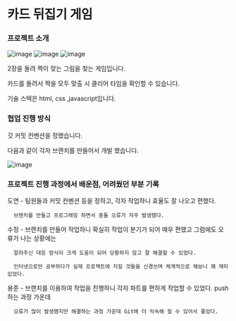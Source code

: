 # 카드 뒤집기 게임

### 프로젝트 소개
![image](https://github.com/hancrysta1/web-flip-card-game/assets/105469888/a17a02b2-a387-42e8-9fae-b02cf0d7f8b6)
![image](https://github.com/hancrysta1/web-flip-card-game/assets/105469888/c18f47b3-657e-4b9c-a047-938355408ed9)
![image](https://github.com/hancrysta1/web-flip-card-game/assets/105469888/fe4241cc-5797-44dd-8266-d381246a9825)


2장을 돌려 짝이 맞는 그림을 찾는 게임입니다.

카드를 돌려서 짝을 모두 맞출 시 클리어 타임을 확인할 수 있습니다.

기술 스택은 html, css ,javascript입니다.



### 협업 진행 방식
깃 커밋 컨벤션을 정했습니다.

다음과 같이 각자 브랜치를 만들어서 개발 했습니다.

![image](https://github.com/hancrysta1/web-flip-card-game/assets/105469888/0c7efffd-07a6-44ce-9845-49c19c5d0e10)


### 프로젝트 진행 과정에서 배운점, 어려웠던 부분 기록


도연 - 팀원들과 커밋 컨벤션 등을 정하고, 각자 작업하니 효율도 잘 나오고 편했다.

      브랜치를 만들고 프로그래밍 하면서 충돌 오류가 자주 발생했다.


수정 - 브랜치를 만들어 작업하니 확실히 작업이 분기가 되어 매우 편했고 그럼에도 오류가 나는 상황에는

      알려주신 대응 방식이 크게 도움이 되어 당황하지 않고 잘 해결할 수 있었다. 
      
      인터넷으로만 공부하다가 실제 프로젝트에 지킬 것들을 신경쓰며 체계적으로 해보니 꽤 재미 있었다.

      

용준 - 브랜치를 이용하여 작업을 진행하니 각자 파트를 편하게 작업할 수 있었다. push하는 과정 가운데

      오류가 많이 발생했지만 해결하는 과정 가운데 Git에 더 익숙해 질 수 있어서 좋았다.



      
